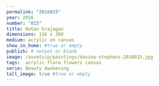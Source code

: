 ```yaml
---
permalink: "2016015"
year: 2016
number: "015"
title: Hutan Grajagan
dimensions: 116 x 260
medium: acrylic on canvas
show_in_home: #true or empty
publish: # notyet or blank
image: /assets/p/paintings/davina-stephens-2016015.jpg
tags:  acrylic flora flowers canvas
serie: Beauty Awakening
tall_image: true #true or empty
---
```

